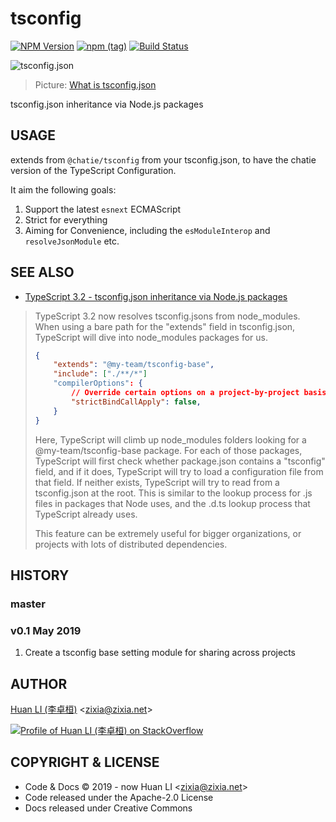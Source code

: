 # tsconfig

[![NPM Version](https://badge.fury.io/js/%40chatie%2Ftsconfig.svg)](https://www.npmjs.com/package/@chatie/tsconfig)
[![npm (tag)](https://img.shields.io/npm/v/%40chatie%2Ftsconfig/next.svg)](https://www.npmjs.com/package/@chatie/tsconfig?activeTab=versions)
[![Build Status](https://travis-ci.com/Chatie/tsconfig.svg?branch=master)](https://travis-ci.com/Chatie/tsconfig)

![tsconfig.json](https://chatie.github.io/tsconfig/images/typescript-tsconfig-json.jpg)

> Picture: [What is tsconfig.json](https://www.kunal-chowdhury.com/2018/05/typescript-tutorial-tsconfig-json.html)

tsconfig.json inheritance via Node.js packages

## USAGE

extends from `@chatie/tsconfig` from your tsconfig.json, to have the chatie version of the TypeScript Configuration.

It aim the following goals:

1. Support the latest `esnext` ECMAScript
1. Strict for everything
1. Aiming for Convenience, including the `esModuleInterop` and `resolveJsonModule` etc.

## SEE ALSO

- [TypeScript 3.2 - tsconfig.json inheritance via Node.js packages](https://github.com/Microsoft/TypeScript/wiki/What's-new-in-TypeScript#tsconfigjson-inheritance-via-nodejs-packages)

> TypeScript 3.2 now resolves tsconfig.jsons from node_modules. When using a bare path for the "extends" field in tsconfig.json, TypeScript will dive into node_modules packages for us.
> 
> ```json
> {
>     "extends": "@my-team/tsconfig-base",
>     "include": ["./**/*"]
>     "compilerOptions": {
>         // Override certain options on a project-by-project basis.
>         "strictBindCallApply": false,
>     }
> }
> ```
> 
> Here, TypeScript will climb up node_modules folders looking for a @my-team/tsconfig-base package. For each of those packages, TypeScript will first check whether package.json contains a "tsconfig" field, and if it does, TypeScript will try to load a configuration file from that field. If neither exists, TypeScript will try to read from a tsconfig.json at the root. This is similar to the lookup process for .js files in packages that Node uses, and the .d.ts lookup process that TypeScript already uses.
> 
> This feature can be extremely useful for bigger organizations, or projects with lots of distributed dependencies.
> 


## HISTORY

### master

### v0.1 May 2019

1. Create a tsconfig base setting module for sharing across projects

## AUTHOR

[Huan LI (李卓桓)](http://linkedin.com/in/zixia) \<zixia@zixia.net\>

[![Profile of Huan LI (李卓桓) on StackOverflow](https://stackexchange.com/users/flair/265499.png)](https://stackexchange.com/users/265499)

## COPYRIGHT & LICENSE

- Code & Docs © 2019 - now Huan LI \<zixia@zixia.net\>
- Code released under the Apache-2.0 License
- Docs released under Creative Commons
